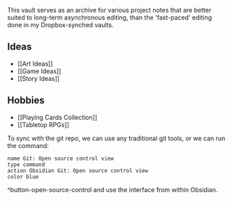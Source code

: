 This vault serves as an archive for various project notes that are better suited to long-term asynchronous editing, than the 'fast-paced' editing done in my Dropbox-synched vaults.

## Ideas
- [[Art Ideas]]
- [[Game Ideas]]
- [[Story Ideas]]
## Hobbies
- [[Playing Cards Collection]]
- [[Tabletop RPGs]]

To sync with the git repo, we can use any traditional git tools, or we can run the command: 
```button
name Git: Open source control view
type command
action Obsidian Git: Open source control view
color blue
```
^button-open-source-control
and use the interface from within Obsidian.